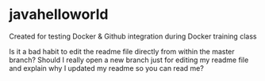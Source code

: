 # javahelloworld
Created for testing Docker &amp; Github integration during Docker training class

Is it a bad habit to edit the readme file directly from within the master branch?  Should I really open a new branch just for editing my readme file and explain why I updated my readme so you can read me?
